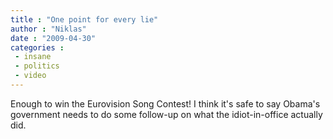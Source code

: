 ```yaml
---
title : "One point for every lie"
author : "Niklas"
date : "2009-04-30"
categories : 
 - insane
 - politics
 - video
---
```


Enough to win the Eurovision Song Contest! I think it's safe to say Obama's government needs to do some follow-up on what the idiot-in-office actually did.

